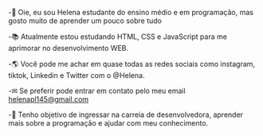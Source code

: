 

<!---
Helenapl145/Helenapl145 is a ✨ special ✨ repository because its `README.md` (this file) appears on your GitHub profile.
You can click the Preview link to take a look at your changes.
--->
-👋 Oie, eu sou Helena estudante do ensino médio e em programação, mas gosto muito de aprender um pouco sobre tudo

 -📚 Atualmente estou estudando HTML, CSS e JavaScript para me aprimorar no desenvolvimento WEB.
 
-🌎 Você pode me achar em quase todas as redes sociais como instagram, tiktok, Linkedin  e Twitter com o @Helena.

-✉ Se preferir pode entrar em contato pelo meu email helenapl145@gmail.com

-🎯 Tenho objetivo de ingressar na carreia  de desenvolvedora, aprender mais sobre a programação e ajudar com meu conhecimento.

